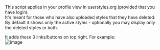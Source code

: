 This script applies in your profile view in userstyles.org (provided that you have login).  
It's meant for those who have also uploaded styles that they have deleted:  
By default it shows only the active styles - optionally you may display only the deleted styles or both.  

It adds these 3 links/buttons on top right. For example:  
![image](https://i.imgur.com/4W4K8F4.jpg)  